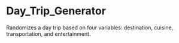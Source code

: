 # Day_Trip_Generator
Randomizes a day trip based on four variables: destination, cuisine, transportation, and entertainment.